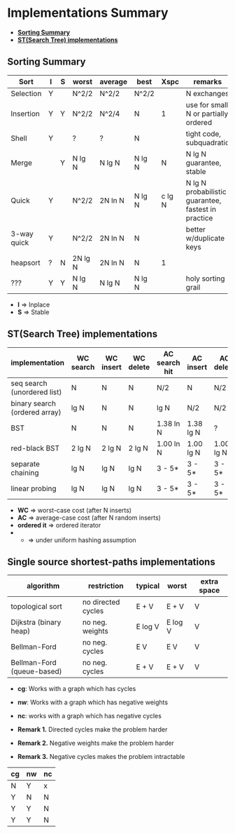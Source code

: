 # Implementations Summary

  * [**Sorting Summary**](#sorting-summary)
  * [**ST(Search Tree) implementations**](#stsearch-tree-implementations)

## Sorting Summary    

| Sort        | I | S | worst  | average | best    | Xspc | remarks
| ----------- |---|---| ------ | ------- | ------- | ---- | --------------------
| Selection   | Y |   | N^2/2  |   N^2/2 |   N^2/2 |      | N exchanges
| Insertion   | Y | Y | N^2/2  |   N^2/4 |       N |   1  | use for small N or partially ordered
| Shell       | Y |   |     ?  |       ? |       N |      | tight code, subquadratic
| Merge       |   | Y | N lg N |  N lg N |  N lg N |   N  | N lg N guarantee, stable
| Quick       | Y |   | N^2/2  | 2N ln N |  N lg N |c lg N| N lg N probabilistic guarantee, fastest in practice
| 3-way quick | Y |   | N^2/2  | 2N ln N |       N |      | better w/duplicate keys
| heapsort    | ? | N |2N lg N | 2N ln N |       N |   1  | 
| ???         | Y | Y | N lg N |  N lg N |  N lg N |      | holy sorting grail

* **I** => Inplace
* **S** => Stable

## ST(Search Tree) implementations

| implementation                | WC search | WC insert | WC delete | AC search hit | AC insert | AC delete | ordered it? | key i/f
| --------------                | --------- | --------- | --------- | ------------- | --------- | --------- | ----------- | -------
| seq search (unordered list)   |   N       |      N    |      N    |       N/2     |   N       |    N/2    |     no      | equals()
| binary search (ordered array) |  lg N     |      N    |      N    |      lg N     |  N/2      |    N/2    |    yes      | compareTo()
| BST                           |   N       |      N    |      N    |    1.38 ln N  | 1.38 lg N |     ?     |    yes      | compareTo()
| red-black BST                 | 2 lg N    |    2 lg N |    2 lg N |    1.00 ln N  | 1.00 lg N | 1.00 lg N |    yes      | compareTo()
| separate chaining             |   lg N    |      lg N |      lg N |    3 - 5*     | 3 - 5*    | 3 - 5*    |     no      | equals()
| linear probing                |   lg N    |      lg N |      lg N |    3 - 5*     | 3 - 5*    | 3 - 5*    |     no      | equals()

* **WC** => worst-case cost (after N inserts)
* **AC** => average-case cost (after N random inserts)
* **ordered it** => ordered iterator
* * => under uniform hashing assumption


## Single source shortest-paths implementations

| algorithm                 | restriction        | typical | worst   | extra space
| ------------------------- | ------------------ | ------- | ------- | -----------
| topological sort          | no directed cycles | E + V   | E + V   | V
| Dijkstra (binary heap)    | no neg. weights    | E log V | E log V | V
| Bellman-Ford              | no neg. cycles     | E V     | E V     | V
| Bellman-Ford (queue-based)| no neg. cycles     | E + V   | E + V   | V

* **cg**: Works with a graph which has cycles
* **nw**: Works with a graph which has negative weights
* **nc**: works with a graph which has negative cycles

* **Remark 1.** Directed cycles make the problem harder
* **Remark 2.** Negative weights make the problem harder
* **Remark 3.** Negative cycles makes the problem intractable

| cg | nw | nc |
| -- | -- | -- |
|  N |  Y |  x |
|  Y |  N |  N |
|  Y |  Y |  N |
|  Y |  Y |  N |

